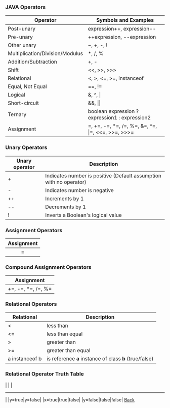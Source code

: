 ### JAVA Operators

| Operator | Symbols and Examples |
| --- | --- |
| Post-unary  | expression++, expression-- |
| Pre-unary | ++expression, --expression |
| Other unary | ~,   +,   -,   ! |
| Multiplication/Division/Modulus |  \*,  /,  % |
| Addition/Subtraction | +,  - |
| Shift | <<,  >>,  >>> |
| Relational | <, >, <=, >=, instanceof |
| Equal, Not Equal | ==, != |
| Logical | &, ^, \| |
| Short-circuit | &&, \|\| |
| Ternary | boolean expression ? expression1 : expression2 |
| Assignment | =, +=, -=, *=, /=, %=, &=, ^=, \|=, <<=, >>=, >>>= |

### Unary Operators
| Unary operator | Description |
| --- | --- |
| + | Indicates number is positive (Default assumption with no operator) |
| - | Indicates number is negative |
| ++ | Increments by 1 |
| -- | Decrements by 1 |
| ! | Inverts a Boolean's logical value |

### Assignment Operators
| Assignment | 
| :---: |
| = |

### Compound Assignment Operators
| Assignment |
| :---: |
| +=, -=, *=, /=, %= |

### Relational Operators
| Relational | Description |
| --- | --- |
| < | less than |
| <= | less than equal |
| > | greater than |
| >= | greater than equal |
| a instanceof b | is reference **a** instance of class **b** (true/false) | 

### Relational Operator Truth Table
|   |   |
 --- ---
| |y=true|y=false|
|x=true|true|false|
|y=false|false|false|
[Back](../)
